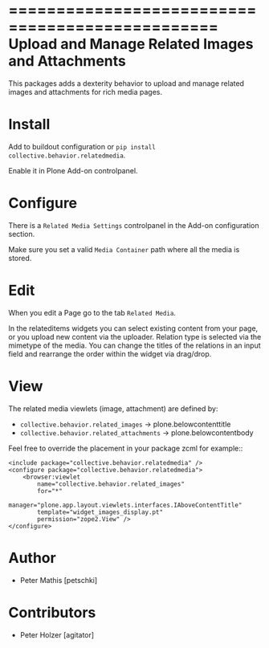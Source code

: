 
================================================
Upload and Manage Related Images and Attachments
================================================

This packages adds a dexterity behavior to upload and manage related images and attachments for rich media pages.


Install
=======

Add to buildout configuration or ``pip install collective.behavior.relatedmedia``.

Enable it in Plone Add-on controlpanel.


Configure
=========

There is a ``Related Media Settings`` controlpanel in the Add-on configuration section.

Make sure you set a valid ``Media Container`` path where all the media is stored.


Edit
====

When you edit a Page go to the tab ``Related Media``.

In the relateditems widgets you can select existing content from your page, or you upload
new content via the uploader. Relation type is selected via the mimetype of the media.
You can change the titles of the relations in an input field and rearrange the order
within the widget via drag/drop.



View
====

The related media viewlets (image, attachment) are defined by:

- ``collective.behavior.related_images`` -> plone.belowcontenttitle
- ``collective.behavior.related_attachments`` -> plone.belowcontentbody


Feel free to override the placement in your package zcml for example::

    <include package="collective.behavior.relatedmedia" />
    <configure package="collective.behavior.relatedmedia">
        <browser:viewlet
            name="collective.behavior.related_images"
            for="*"
            manager="plone.app.layout.viewlets.interfaces.IAboveContentTitle"
            template="widget_images_display.pt"
            permission="zope2.View" />
    </configure>


Author
======

- Peter Mathis [petschki]


Contributors
============

- Peter Holzer [agitator]
